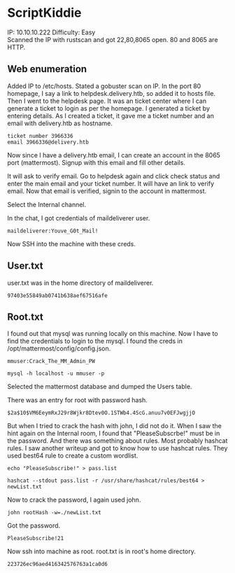 # ScriptKiddie
IP: 10.10.10.222		Difficulty: Easy <br />
Scanned the IP with rustscan and got 22,80,8065 open.
80 and 8065 are HTTP.

## Web enumeration

Added IP to /etc/hosts.
Stated a gobuster scan on IP.
In the port 80 homepage, I say a link to helpdesk.delivery.htb, so added it to hosts file.
Then I went to the helpdesk page.
It was an ticket center where I can generate a ticket to login as per the homepage.
I generated a ticket by entering details.
As I created a ticket, it gave me a ticket number and an email with delivery.htb as hostname.

```
ticket number 3966336
email 3966336@delivery.htb
```

Now since I have a delivery.htb email, I can create an account in the 8065 port (mattermost).
Signup with this email and fill other details.

It will ask to verify email. Go to helpdesk again and click check status and enter the main email and your ticket number.
It will have an link to verify email.
Now that email is verified, signin to the account in mattermost.

Select the Internal channel.

In the chat, I got credentials of maildeliverer user.

```
maildeliverer:Youve_G0t_Mail! 
```

Now SSH into the machine with these creds.

## User.txt

user.txt was in the home directory of maildeliverer.

```
97403e55849ab0741b638aef67516afe
```

## Root.txt

I found out that mysql was running locally on this machine.
Now I have to find the credentials to login to the mysql.
I found the creds in /opt/mattermost/config/config.json.

```
mmuser:Crack_The_MM_Admin_PW
```

```
mysql -h localhost -u mmuser -p
```

Selected the mattermost database and dumped the Users table.

There was an entry for root with password hash.

```
$2a$10$VM6EeymRxJ29r8Wjkr8Dtev0O.1STWb4.4ScG.anuu7v0EFJwgjjO
```

But when I tried to crack the hash with john, I did not do it.
When I saw the hint again on the Internal room, I found that "PleaseSubscrbe!" must be in the password. And there was something about rules. Most probably hashcat rules.
I saw another writeup and got to know how to use hashcat rules. They used best64 rule to create a custom wordlist.

```
echo "PleaseSubscribe!" > pass.list

hashcat --stdout pass.list -r /usr/share/hashcat/rules/best64 > newList.txt
```

Now to crack the password, I again used john.

```
john rootHash -w=./newList.txt
```

Got the password.

```
PleaseSubscribe!21
```

Now ssh into machine as root.
root.txt is in root's home directory.

```
223726ec96aed416342576763a1ca0d6
```
